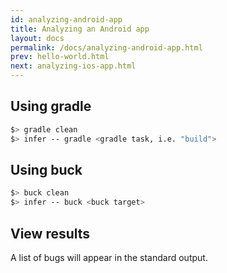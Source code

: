 ```yaml
---
id: analyzing-android-app
title: Analyzing an Android app
layout: docs
permalink: /docs/analyzing-android-app.html
prev: hello-world.html
next: analyzing-ios-app.html
---
```

## Using gradle

```bash
$> gradle clean
$> infer -- gradle <gradle task, i.e. "build">
```
## Using buck

```bash
$> buck clean
$> infer -- buck <buck target>
```

## View results
A list of bugs will appear in the standard output.
